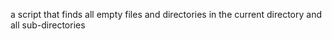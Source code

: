 a script  that finds all empty files and directories in the current directory and all sub-directories
